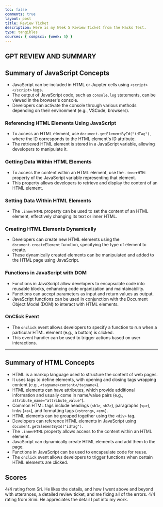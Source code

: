 ```yaml
---
toc: false
comments: true
layout: post
title: Review Ticket
description: Here is my Week 5 Review Ticket from the Hacks Test.
type: tangibles
courses: { compsci: {week: 5} }
---
```



## GPT REVIEW AND SUMMARY
## Summary of JavaScript Concepts
- JavaScript can be included in HTML or Jupyter cells using `<script></script>` tags.
- The output of JavaScript code, such as `console.log` statements, can be viewed in the browser's console.
- Developers can activate the console through various methods depending on their environment (e.g., VSCode, browsers).

### Referencing HTML Elements Using JavaScript
- To access an HTML element, use `document.getElementById("idTag")`, where the ID corresponds to the HTML element's ID attribute.
- The retrieved HTML element is stored in a JavaScript variable, allowing developers to manipulate it.

### Getting Data Within HTML Elements
- To access the content within an HTML element, use the `.innerHTML` property of the JavaScript variable representing that element.
- This property allows developers to retrieve and display the content of an HTML element.

### Setting Data Within HTML Elements
- The `.innerHTML` property can be used to set the content of an HTML element, effectively changing its text or inner HTML.

### Creating HTML Elements Dynamically
- Developers can create new HTML elements using the `document.createElement` function, specifying the type of element to create.
- These dynamically created elements can be manipulated and added to the HTML page using JavaScript.

### Functions in JavaScript with DOM
- Functions in JavaScript allow developers to encapsulate code into reusable blocks, enhancing code organization and maintainability.
- Functions can accept parameters as input and return values as output.
- JavaScript functions can be used in conjunction with the Document Object Model (DOM) to interact with HTML elements.

### OnClick Event
- The `onclick` event allows developers to specify a function to run when a particular HTML element (e.g., a button) is clicked.
- This event handler can be used to trigger actions based on user interactions.
---

## Summary of HTML Concepts
- HTML is a markup language used to structure the content of web pages.
- It uses tags to define elements, with opening and closing tags wrapping content (e.g., `<tagname>content</tagname>`).
- HTML elements can have attributes, which provide additional information and usually come in name/value pairs (e.g., `attribute_name="attribute_value"`).
- Common HTML tags include headings (`<h1>`, `<h2>`), paragraphs (`<p>`), links (`<a>`), and formatting tags (`<strong>`, `<em>`).
- HTML elements can be grouped together using the `<div>` tag.
- Developers can reference HTML elements in JavaScript using `document.getElementById("idTag")`.
- The `.innerHTML` property allows access to the content within an HTML element.
- JavaScript can dynamically create HTML elements and add them to the page.
- Functions in JavaScript can be used to encapsulate code for reuse.
- The `onclick` event allows developers to trigger functions when certain HTML elements are clicked.

## Scores

4/4 rating from Sri. He likes the details, and how I went above and beyond with utterances, a detailed review ticket, and me fixing all of the errors.
4/4 rating from Srini. He appreciates the detail I put into my work.
